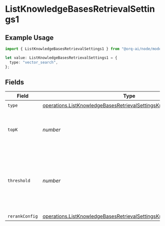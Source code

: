 # ListKnowledgeBasesRetrievalSettings1

## Example Usage

```typescript
import { ListKnowledgeBasesRetrievalSettings1 } from "@orq-ai/node/models/operations";

let value: ListKnowledgeBasesRetrievalSettings1 = {
  type: "vector_search",
};
```

## Fields

| Field                                                                                                                                                      | Type                                                                                                                                                       | Required                                                                                                                                                   | Description                                                                                                                                                |
| ---------------------------------------------------------------------------------------------------------------------------------------------------------- | ---------------------------------------------------------------------------------------------------------------------------------------------------------- | ---------------------------------------------------------------------------------------------------------------------------------------------------------- | ---------------------------------------------------------------------------------------------------------------------------------------------------------- |
| `type`                                                                                                                                                     | [operations.ListKnowledgeBasesRetrievalSettingsKnowledgeResponseType](../../models/operations/listknowledgebasesretrievalsettingsknowledgeresponsetype.md) | :heavy_check_mark:                                                                                                                                         | N/A                                                                                                                                                        |
| `topK`                                                                                                                                                     | *number*                                                                                                                                                   | :heavy_minus_sign:                                                                                                                                         | Used to filter chunks that are most similar to the query                                                                                                   |
| `threshold`                                                                                                                                                | *number*                                                                                                                                                   | :heavy_minus_sign:                                                                                                                                         | Used to filter chunks that are most similar to the query. A value of `0` will be consider disabled.                                                        |
| `rerankConfig`                                                                                                                                             | [operations.ListKnowledgeBasesRetrievalSettingsKnowledgeRerankConfig](../../models/operations/listknowledgebasesretrievalsettingsknowledgererankconfig.md) | :heavy_minus_sign:                                                                                                                                         | N/A                                                                                                                                                        |